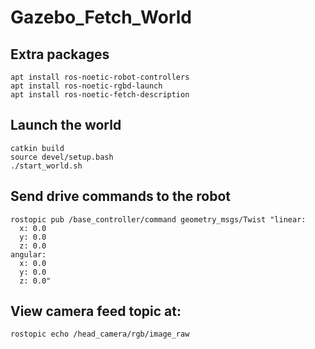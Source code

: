 # Gazebo_Fetch_World
## Extra packages
```
apt install ros-noetic-robot-controllers
apt install ros-noetic-rgbd-launch
apt install ros-noetic-fetch-description
```

## Launch the world
```
catkin build
source devel/setup.bash
./start_world.sh
```

## Send drive commands to the robot
```
rostopic pub /base_controller/command geometry_msgs/Twist "linear:
  x: 0.0
  y: 0.0
  z: 0.0
angular:
  x: 0.0
  y: 0.0
  z: 0.0"
```

## View camera feed topic at:
```
rostopic echo /head_camera/rgb/image_raw
```
